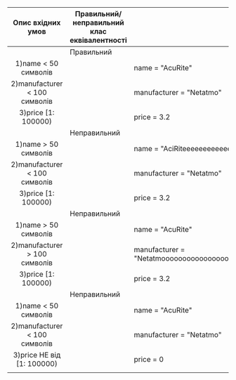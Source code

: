 |       Опис вхідних умов       | Правильний/неправильний клас еквівалентності | Опис значень вхідних даних                                                                                                                                                                                                                |
|:-----------------------------:|----------------------------------------------|-------------------------------------------------------------------------------------------------------------------------------------------------------------------------------------------------------------------------------------------|
|                               |                  Правильний                  |                                                                                                                                                                                                                                           |
| 1)name < 50 символів          |                                              | name = "AcuRite"                                                                                                                                                                                                                     |
| 2)manufacturer < 100 символів |                                              | manufacturer = "Netatmo"                                                                                                                                                                                                            |
| 3)price [1: 100000)           |                                              | price = 3.2                                                                                                                                                                                                                               |
|                               |                 Неправильний                 |                                                                                                                                                                                                                                           |
| 1)name > 50 символів          |                                              | name  = "AciRiteeeeeeeeeeeeeeeeeeeeeeeeeeeeeeeeeeeeeeeeeeeee"                                                                                                                                                                        |
| 2)manufacturer < 100 символів |                                              | manufacturer = "Netatmo"                                                                                                                                                                                                            |
| 3)price [1: 100000)           |                                              | price = 3.2                                                                                                                                                                                                                               |
|                               |                 Неправильний                 |                                                                                                                                                                                                                                           |
| 1)name > 50 символів          |                                              | name = "AcuRite"                                                                                                                                                                                                                     |
| 2)manufacturer > 100 символів |                                              | manufacturer = "Netatmoooooooooooooooooooooooooooooooooooooooooooooooooooooooooooooooo" |
| 3)price [1: 100000)           |                                              | price = 3.2                                                                                                                                                                                                                               |
|                               |                 Неправильний                 |                                                                                                                                                                                                                                           |
| 1)name < 50 символів          |                                              | name = "AcuRite"                                                                                                                                                                                                                     |
| 2)manufacturer < 100 символів |                                              | manufacturer = "Netatmo"                                                                                                                                                                                                            |
| 3)price НЕ від [1: 100000)    |                                              | price = 0                                                                                                                                                                                                                                 |
|                               |                                              |                                         
